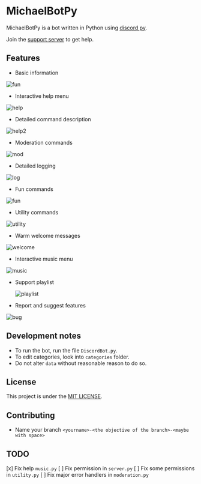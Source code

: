 # MichaelBotPy

MichaelBotPy is a bot written in Python using [discord py](https://github.com/Rapptz/discord.py).

Join the [support server](https://discord.gg/jeMeyNw) to get help.

## Features

- Basic information

![fun](https://github.com/MikeJollie2707/MichaelBotPy/blob/master/img/info.png)

- Interactive help menu

![help](https://github.com/MikeJollie2707/MichaelBotPy/blob/master/img/help.png)

- Detailed command description

![help2](https://github.com/MikeJollie2707/MichaelBotPy/blob/master/img/help2.png)

- Moderation commands

![mod](https://github.com/MikeJollie2707/MichaelBotPy/blob/master/img/kick.png)

- Detailed logging

![log](https://github.com/MikeJollie2707/MichaelBotPy/blob/master/img/log.png)

- Fun commands

![fun](https://github.com/MikeJollie2707/MichaelBotPy/blob/master/img/fun.png)

- Utility commands

![utility](https://github.com/MikeJollie2707/MichaelBotPy/blob/master/img/utility.png)

- Warm welcome messages

![welcome](https://github.com/MikeJollie2707/MichaelBotPy/blob/master/img/welcome.png)

- Interactive music menu

![music](https://github.com/MikeJollie2707/MichaelBotPy/blob/master/img/music.png)

- Support playlist

  ![playlist](https://github.com/MikeJollie2707/MichaelBotPy/blob/master/img/playlist.png)

- Report and suggest features

![bug](https://github.com/MikeJollie2707/MichaelBotPy/blob/master/img/bug.png)  

## Development notes

- To run the bot, run the file `DiscordBot.py`.
- To edit categories, look into `categories` folder.
- Do not alter `data` without reasonable reason to do so.

## License

This project is under the [MIT LICENSE](https://github.com/MikeJollie2707/MichaelBotPy/blob/master/LICENSE).

## Contributing

- Name your branch `<yourname>-<the objective of the branch>-<maybe with space>`

## TODO

[x] Fix help `music.py`
[ ] Fix permission in `server.py`
[ ] Fix some permissions in `utility.py`
[ ] Fix major error handlers in `moderation.py`
